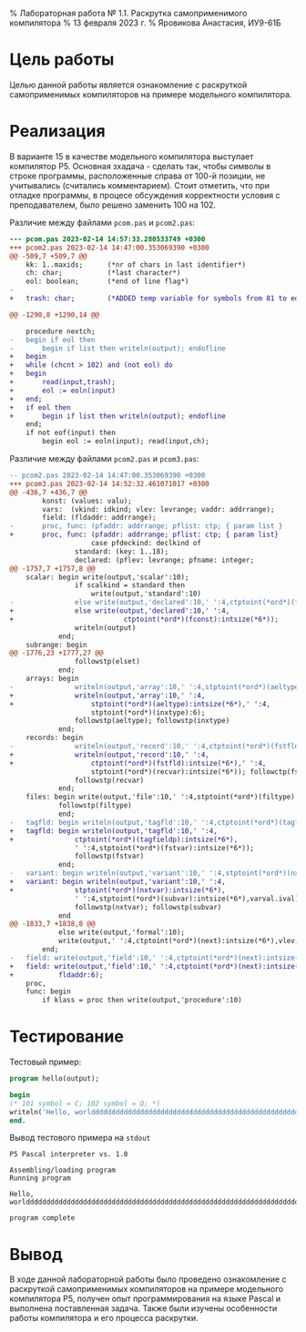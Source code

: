 % Лабораторная работа № 1.1. Раскрутка самоприменимого компилятора
% 13 февраля 2023 г.
% Яровикова Анастасия, ИУ9-61Б

# Цель работы
Целью данной работы является ознакомление с раскруткой самоприменимых компиляторов 
на примере модельного компилятора.

# Реализация
В варианте 15 в качестве модельного компилятора выступает компилятор P5. 
Основная зхадача - сделать так, чтобы символы в строке программы, расположенные справа от 100-й позиции, 
не учитывались (считались комментарием). Стоит отметить, что при отладке программы, в процесе обсуждения 
корректности условия с преподавателем, было решено заменить 100 на 102. 

Различие между файлами `pcom.pas` и `pcom2.pas`:

```diff
--- pcom.pas 2023-02-14 14:57:33.280533749 +0300
+++ pcom2.pas 2023-02-14 14:47:00.353069390 +0300
@@ -509,7 +509,7 @@
    kk: 1..maxids;      (*nr of chars in last identifier*)
    ch: char;           (*last character*)
    eol: boolean;       (*end of line flag*)
-
+   trash: char;        (*ADDED temp variable for symbols from 81 to eol*)

@@ -1290,8 +1290,14 @@

    procedure nextch;
-   begin if eol then
-       begin if list then writeln(output); endofline
+   begin
+   while (chcnt > 102) and (not eol) do
+   begin
+       read(input,trash);
+       eol := eoln(input)
+   end;
+   if eol then
+       begin if list then writeln(output); endofline
    end;
    if not eof(input) then
        begin eol := eoln(input); read(input,ch);
```

Различие между файлами `pcom2.pas` и `pcom3.pas`:

```diff
-- pcom2.pas 2023-02-14 14:47:00.353069390 +0300
+++ pcom3.pas 2023-02-14 14:52:32.461071017 +0300
@@ -436,7 +436,7 @@
        konst: (values: valu);
        vars:  (vkind: idkind; vlev: levrange; vaddr: addrrange);
        field: (fldaddr: addrrange);
-       proc, func: (pfaddr: addrrange; pflist: ctp; { param list }
+       proc, func: (pfaddr: addrrange; pflist: ctp; { param list}
                    case pfdeckind: declkind of
                standard: (key: 1..18);
                declared: (pflev: levrange; pfname: integer;
@@ -1757,7 +1757,8 @@
    scalar: begin write(output,'scalar':10);
                if scalkind = standard then
                    write(output,'standard':10)
-               else write(output,'declared':10,' ':4,ctptoint(*ord*)(fconst):intsize(*6*));
+               else write(output,'declared':10,' ':4,
+                           ctptoint(*ord*)(fconst):intsize(*6*));
                writeln(output)
            end;
    subrange: begin
@@ -1776,23 +1777,27 @@
                followstp(elset)
            end;
    arrays: begin
-               writeln(output,'array':10,' ':4,stptoint(*ord*)(aeltype):intsize(*6*),' ':4,
+               writeln(output,'array':10,' ':4,
+                   stptoint(*ord*)(aeltype):intsize(*6*),' ':4,
                    stptoint(*ord*)(inxtype):6);
                followstp(aeltype); followstp(inxtype)
            end;
    records: begin
-               writeln(output,'record':10,' ':4,ctptoint(*ord*)(fstfld):intsize(*6*),' ':4,
+               writeln(output,'record':10,' ':4,
+                   ctptoint(*ord*)(fstfld):intsize(*6*),' ':4,
                    stptoint(*ord*)(recvar):intsize(*6*)); followctp(fstfld);
                followstp(recvar)
            end;
    files: begin write(output,'file':10,' ':4,stptoint(*ord*)(filtype):intsize(*6*));
            followstp(filtype)
            end;
-   tagfld: begin writeln(output,'tagfld':10,' ':4,ctptoint(*ord*)(tagfieldp):intsize(*6*),
+   tagfld: begin writeln(output,'tagfld':10,' ':4,
+               ctptoint(*ord*)(tagfieldp):intsize(*6*),
                ' ':4,stptoint(*ord*)(fstvar):intsize(*6*));
                followstp(fstvar)
            end;
-   variant: begin writeln(output,'variant':10,' ':4,stptoint(*ord*)(nxtvar):intsize(*6*),
+   variant: begin writeln(output,'variant':10,' ':4,
+               stptoint(*ord*)(nxtvar):intsize(*6*),
                ' ':4,stptoint(*ord*)(subvar):intsize(*6*),varval.ival);
                followstp(nxtvar); followstp(subvar)
            end
@@ -1833,7 +1838,8 @@
            else write(output,'formal':10);
            write(output,' ':4,ctptoint(*ord*)(next):intsize(*6*),vlev,' ':4,vaddr:6 );
        end;
-   field: write(output,'field':10,' ':4,ctptoint(*ord*)(next):intsize(*6*),' ':4,fldaddr:6);
+   field: write(output,'field':10,' ':4,ctptoint(*ord*)(next):intsize(*6*),' ':4,
+           fldaddr:6);
    proc,
    func: begin
        if klass = proc then write(output,'procedure':10)
```

# Тестирование

Тестовый пример:

``` pascal
program hello(output);

begin
(* 101 symbol = C; 102 symbol = Q; *)
writeln('Hello, worldddddddddddddddddddddddddddddddddddddddddddddddddddddddddddddddddddddddddddddCQ');
end.
```

Вывод тестового примера на `stdout`

```
P5 Pascal interpreter vs. 1.0

Assembling/loading program
Running program

Hello, worldddddddddddddddddddddddddddddddddddddddddddddddddddddddddddddddddddddddddddddC

program complete
```

# Вывод
В ходе данной лабораторной работы было проведено ознакомление с раскруткой самоприменимых компиляторов на 
примере модельного компилятора P5, получен опыт программирования на языке Pascal и выполнена поставленная 
задача. Также были изучены особенности работы компилятора и его процесса раскрутки.
